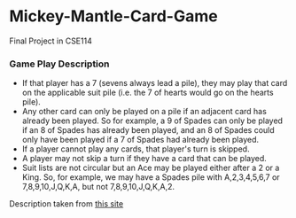 # Mickey-Mantle-Card-Game
Final Project in CSE114

### Game Play Description 
* If that player has a 7 (sevens always lead a pile), they may play that card on the applicable suit pile (i.e. the 7 of hearts would go on the hearts pile).
* Any other card can only be played on a pile if an adjacent card has already been played. So for example, a 9 of Spades can only be played if an 8 of Spades has already been played, and an 8 of Spades could only have been played if a 7 of Spades had already been played.
* If a player cannot play any cards, that player's turn is skipped.
* A player may not skip a turn if they have a card that can be played.
* Suit lists are not circular but an Ace may be played either after a 2 or a King. So, for example, we may have a Spades pile with A,2,3,4,5,6,7 or 7,8,9,10,J,Q,K,A, but not 7,8,9,10,J,Q,K,A,2.

Description taken from [this site](http://www3.cs.stonybrook.edu/~cse114/L02/hw/FinalProject.html)
